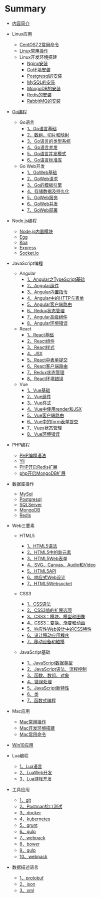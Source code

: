 # Summary

* [内容简介](README.md)
* Linux应用
    * [CentOS7.2常用命令](Linux应用/Linux常用命令/CentOS7.2常用命令.md)
    * [Linux常用操作](Linux应用/Linux常用操作/Linux常用操作.md)
    * Linux开发环境搭建
      - [Nginx安装](Linux应用/Linux开发环境搭建/Nginx安装.md)
      - [Go环境安装](Linux应用/Linux开发环境搭建/Go环境安装.md)
      - [Postgresql的安装](Linux应用/Linux开发环境搭建/Postgresql的安装.md)
      - [MySQL的安装](Linux应用/Linux开发环境搭建/MySQL的安装.md)
      - [MongoDB的安装](Linux应用/Linux开发环境搭建/MongoDB的安装.md)
      - [Redis的安装](Linux应用/Linux开发环境搭建/Redis的安装.md)
      - [RabbitMQ的安装](Linux应用/Linux开发环境搭建/RabbitMQ的安装.md)

* [Go编程](Go编程/README.md)
   * Go语言
      * [1、Go语言基础](Go编程/Go语言/1、Go语言基础.md)
      * [2、数组、切片和映射](Go编程/Go语言/2、数组、切片和映射.md)
      * [3、Go语言的类型系统](Go编程/Go语言/3、Go语言的类型系统.md)
      * [4、Go语言并发](Go编程/Go语言/4、Go语言并发.md)
      * [5、Go语言并发模式](Go编程/Go语言/5、Go语言并发模式.md)
      * [6、Go语言标准库](Go编程/Go语言/6、Go语言标准库.md)
   * Go Web开发
      * [1、GoWeb基础](Go编程/GoWeb开发/1、GoWeb基础基础.md)
      * [2、GoWeb请求](Go编程/GoWeb开发/2、GoWeb请求.md)
      * [3、Go的模板引擎](Go编程/GoWeb开发/3、Go的模板引擎.md)
      * [4、存储数据及持久化](Go编程/GoWeb开发/4、存储数据及持久化.md)
      * [5、GoWeb服务](Go编程/GoWeb开发/5、GoWeb服务.md)
      * [6、GoWeb并发](Go编程/GoWeb开发/6、GoWeb并发.md)
      * [7、GoWeb部署](Go编程/GoWeb开发/7、GoWeb部署.md)      
* Node.js编程
   * [Node.js内置模块](Node.js编程/Node.js内置模块.md)
   * [Egg](Node.js编程/Egg.md)
   * [Koa](Node.js编程/Koa.md)
   * [Express](Node.js编程/Express.md)
   * [Socket.io](Node.js编程/Socket.io.md)
* JavaScript编程
   * Angular
      * [1、Angular之TypeScript基础](JavaScript编程/Angular/1、Angular之TypeScript基础.md)
      * [2、Angular组件](JavaScript编程/Angular/2、Angular组件.md)
      * [3、Angular内置指令](JavaScript编程/Angular/3、Angular内置指令.md)
      * [4、Angular中的HTTP与表单](JavaScript编程/Angular/4、Angular中的HTTP与表单.md)
      * [5、Angular客户端路由](JavaScript编程/Angular/5、Angular客户端路由.md)
      * [6、Redux状态管理](JavaScript编程/Angular/6、Redux状态管理.md)
      * [7、Angular高级组件](JavaScript编程/Angular/7、Angular高级组件.md)
      * [8、Angular环境错误](JavaScript编程/Angular/8、Angular环境错误.md)
   * React
      * [1、React基础](JavaScript编程/React/1、React基础.md)
      * [2、React组件](JavaScript编程/React/2、React组件.md)
      * [3、React样式](JavaScript编程/React/3、React样式.md)
      * [4、JSX](JavaScript编程/React/4、JSX.md)
      * [5、React中表单提交](JavaScript编程/React/5、React中表单提交.md)
      * [6、React客户端路由](JavaScript编程/React/6、React客户端路由.md)
      * [7、Redux状态管理](JavaScript编程/React/7、Redux状态管理.md)
      * [8、React环境错误](JavaScript编程/React/8、React环境错误.md)
   * Vue
      * [1、Vue基础](JavaScript编程/Vue/1、Vue基础.md)
      * [2、Vue组件](JavaScript编程/Vue/2、Vue组件.md)
      * [3、Vue样式](JavaScript编程/Vue/3、Vue样式.md)
      * [4、Vue中使用render和JSX](JavaScript编程/Vue/4、Vue中使用render和JSX.md)
      * [5、Vue客户端路由](JavaScript编程/Vue/5、Vue客户端路由.md)
      * [6、Vue中的form表单提交](JavaScript编程/Vue/6、Vue中的form表单提交.md)
      * [7、Vuex状态管理](JavaScript编程/Vue/7、Vuex状态管理.md)
      * [8、Vue环境错误](JavaScript编程/Vue/8、Vue环境错误.md)
* PHP编程
   * [PHP编程语法](PHP编程/语法.md)
   * [Yii](PHP编程/Yii.md)
   * [PHP开启Redis扩展](PHP编程/php开启redis扩展.md)
   * [php开启MongoDB扩展](PHP编程/php开启MongoDB扩展.md)
* 数据库操作
   * [MySql](数据库操作/MySql.md)
   * [Postgresql](数据库操作/Postgresql.md)
   * [SQLServer](数据库操作/SQLServer.md)
   * [MongoDB](数据库操作/MongoDB.md)
   * [Redis](数据库操作/Redis.md)

* Web三要素
    * HTML5
      - [1、HTML5语法](Web三要素/HTML5/1、HTML5语法.md)
      - [2、HTML5中的新元素](Web三要素/HTML5/2、HTML5中的新元素.md)
      - [3、HTML5Web表单](Web三要素/HTML5/3、HTML5Web表单.md)
      - [4、SVG、Canvas、Audio和Video](Web三要素/HTML5/4、SVG、Canvas、Audio和Video.md)
      - [5、HTML5API](Web三要素/HTML5/5、HTML5API.md)
      - [6、响应式Web设计](Web三要素/HTML5/6、响应式Web设计.md)
      - [7、HTML5Websocket](Web三要素/HTML5/7、HTML5Websocket.md)

    * CSS3
      - [1、CSS语法](Web三要素/CSS3/1、CSS语法.md)
      - [2、CSS3值的扩展选项](Web三要素/CSS3/2、CSS3值的扩展选项.md)
      - [3、CSS3：模块、模型和图像](Web三要素/CSS3/3、CSS3：模块、模型和图像.md)
      - [4、CSS3：变换、渐变和动画](Web三要素/CSS3/4、CSS3：变换、渐变和动画.md)
      - [5、响应性Web设计中的CSS特性](Web三要素/CSS3/5、响应性Web设计中的CSS特性.md)
      - [6、设计移动应用程序](Web三要素/CSS3/6、设计移动应用程序.md)
      - [7、移动设备和触摸](Web三要素/CSS3/7、移动设备和触摸.md)

    * JavaScript基础  
      - [1、JavaScript数据类型](Web三要素/JavaScript基础/1、JavaScript数据类型.md)
      - [2、JavaScript语法、流程控制](Web三要素/JavaScript基础/2、JavaScript语法、流程控制.md)
      - [3、函数、数组、对象](Web三要素/JavaScript基础/3、函数、数组、对象.md)
      - [4、错误处理](Web三要素/JavaScript基础/4、错误处理.md)
      - [5、JavaScript新特性](Web三要素/JavaScript基础/5、JavaScript新特性.md)
      - [6、类](Web三要素/JavaScript基础/6、类.md)
      - [7、函数式编程](Web三要素/JavaScript基础/7、函数式编程.md)
     
* Mac应用
    * [Mac常用操作](Mac应用/Mac常用操作/Mac常用操作.md)
    * [Mac开发环境搭建](Mac应用/Mac开发环境搭建/Mac开发环境搭建.md)
    * [Mac常用命令](Mac应用/Mac常用命令/Mac常用命令.md)

* [Win10应用](Win10应用/Win10应用.md)
* Lua编程
   * [1、Lua语言](Lua编程/1、Lua语言.md)
   * [2、LuaWeb开发](Lua编程/2、LuaWeb开发.md)
   * [3、Lua游戏开发](Lua编程/3、Lua游戏开发.md)

* 工具应用
   * [1、git](工具应用/1、git及github的应用.md)
   * [2、Postman接口测试](工具应用/2、Postman接口测试.md)
   * [3、docker](工具应用/3、docker.md)
   * [4、kubernetes](工具应用/4、kubernetes.md)
   * [5、grunt](工具应用/5、grunt.md)
   * [6、gulp](工具应用/6、gulp.md)
   * [7、webpack](工具应用/7、webpack.md)
   * [8、bower](工具应用/8、Bower.md)
   * [9、gulp](工具应用/9、gulp.md)
   * [10、webpack](工具应用/10、webpack.md)

* 数据描述语言
   * [1、protobuf](数据描述语言/1、protobuf.md)
   * [2、json](数据描述语言/2、json.md)
   * [3、xml](数据描述语言/3、xml.md)

